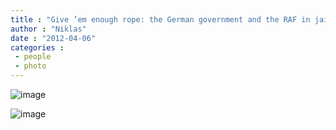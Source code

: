 ```yaml
---
title : "Give ’em enough rope: the German government and the RAF in jail"
author : "Niklas"
date : "2012-04-06"
categories : 
 - people
 - photo
---
```


![image](https://niklasblog.com/wp-content/wpid-CameraZOOM-201204050749394421.jpg "CameraZOOM-20120405074939442.jpg")

![image](https://niklasblog.com/wp-content/wpid-CameraZOOM-201204050750203671.jpg "CameraZOOM-20120405075020367.jpg")

